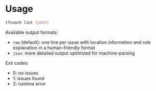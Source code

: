 # Usage

```bash
tfcoach lint [path]
```

Available output formats:

- `raw` (default): one line per issue with location information and rule explanation in a human-friendly format
- `json`: more detailed output optimized for machine-parsing

Exit codes:

- 0: no issues
- 1: issues found
- 2: runtime error
